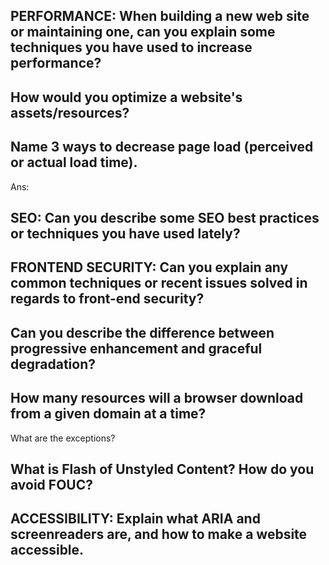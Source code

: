 ## PERFORMANCE: When building a new web site or maintaining one, can you explain some techniques you have used to increase performance?
## How would you optimize a website's assets/resources?
## Name 3 ways to decrease page load (perceived or actual load time).

Ans:

## SEO: Can you describe some SEO best practices or techniques you have used lately?

## FRONTEND SECURITY: Can you explain any common techniques or recent issues solved in regards to front-end security?

## Can you describe the difference between progressive enhancement and graceful degradation?

## How many resources will a browser download from a given domain at a time?
What are the exceptions?

## What is Flash of Unstyled Content? How do you avoid FOUC?

## ACCESSIBILITY: Explain what ARIA and screenreaders are, and how to make a website accessible.
